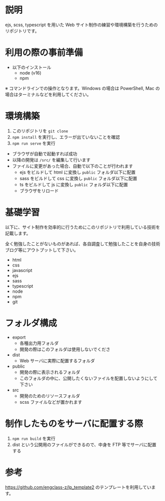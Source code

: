 # 説明

ejs, scss, typescript を用いた Web サイト制作の練習や環境構築を行うためのリポジトリです。

# 利用の際の事前準備

- 以下のインストール
  - node (v16)
  - npm
    
※ コマンドラインでの操作となります。Windows の場合は PowerShell, Mac の場合はターミナルなどを利用してください。

# 環境構築

1. このリポジトリを `git clone`
1. `npm install` を実行し、エラーが出ていないことを確認
1. `npm run serve` を実行
  - ブラウザが自動で起動すれば成功
  - 以降の開発は `/src/` を編集して行います
  - ファイルに変更があった場合、自動で以下のことが行われます
    - ejs をビルドして html に変換し `public` フォルダ以下に配置
    - sass をビルドして css に変換し `public` フォルダ以下に配置 
    - ts をビルドして js に変換し `public` フォルダ以下に配置
    - ブラウザをリロード

# 基礎学習

以下に、サイト制作を効率的に行うためにこのリポジトリで利用している技術を記載します。

全く勉強したことがないものがあれば、各自調査して勉強したことを自身の技術ブログ等にアウトプットして下さい。

- html
- css
- javascript
- ejs
- sass
- typescript
- node
- npm
- git

# フォルダ構成

- export
  - 各種出力用フォルダ
  - 開発の際はこのフォルダは使用しないでくださ
- dist
  - Web サーバに実際に配置するフォルダ
- public
  - 開発の際に表示されるフォルダ
  - このフォルダの中に、公開したくないファイルを配置しないようにして下さい
- src
  - 開発のためのリソースフォルダ
  - scss ファイルなどが置かれます

# 制作したものをサーバに配置する際

1. `npm run build` を実行
1. dist という公開用のファイルができるので、中身を FTP 等でサーバに配置する

# 参考

https://github.com/engclass-z/lp_template2 のテンプレートを利用しています。
